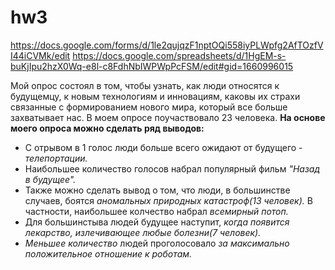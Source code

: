 # hw3
https://docs.google.com/forms/d/1le2qujqzF1nptOQi558iyPLWpfg2AfTOzfVI44iCVMk/edit
https://docs.google.com/spreadsheets/d/1HgEM-s-buKjIpu2hzX0Wq-e8l-c8FdhNbIWPWpPcFSM/edit#gid=1660996015

Мой опрос состоял в том, чтобы узнать, как люди относятся к будущемцу, к новым технологиям и инновациям, каковы их страхи связанные с формированием нового мира, который все больше захватывает нас. В моем опросе поучаствовало 23 человека. 
**На основе моего опроса можно сделать ряд выводов:**
+ С отрывом в 1 голос люди больше всего ожидают от будущего - _телепортации._
+ Наибольшее количество голосов набрал популярный фильм _"Назад в будущее"._
+ Также можно сделать вывод о том, что люди, в большинстве случаев, боятся _аномальных природных катастроф(13 человек)._ В частности, наибольшее колчество набрал _всемирный потоп._
+ Для большинстыва людей будущее наступит, _когда появится лекарство, излечивающее любые болезни(7 человек)._
+ _Меньшее количество_ людей проголосовало _за максимально положительное отношение к роботам._
